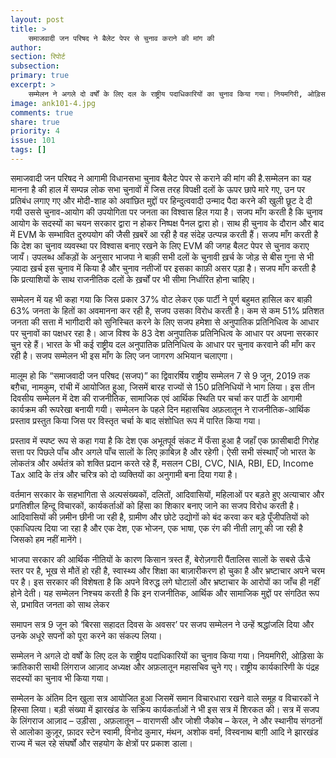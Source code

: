 ```yaml
---
layout: post
title: >
    समाजवादी जन परिषद ने बैलेट पेपर से चुनाव कराने की मांग की
author:
section: रिपोर्ट
subsection:
primary: true
excerpt: >
    सम्मेलन ने अगले दो वर्षों के लिए दल के राष्ट्रीय पदाधिकारियों का चुनाव किया गया। नियमगिरी, ओड़िसा के क्रांतिकारी साथी लिंगराज आज़ाद अध्यक्ष और अफ़लातून महासचिव चुने गए। राष्ट्रीय कार्यकारिणी के पंद्रह सदस्यों का चुनाव भी किया गया।
image: ank101-4.jpg
comments: true
share: true
priority: 4
issue: 101
tags: []
---
```


समाजवादी जन परिषद ने आगामी विधानसभा चुनाव बैलेट पेपर से कराने की मांग की है.सम्मेलन का यह मानना है की हाल में सम्पन्न लोक सभा चुनावों में जिस तरह विपक्षी दलों के ऊपर छापे मारे गए, उन पर प्रतिबंध लगाए गए और मोदी-शाह को अवांछित मुद्दों पर हिन्दुत्ववादी उन्माद पैदा करने की खुली छूट दे दी गयी उससे चुनाव-आयोग की उपयोगिता पर जनता का विश्वास हिल गया है। सजप माँग करती है कि चुनाव आयोग के सदस्यों का चयन सरकार द्वारा न होकर निष्पक्ष पैनल द्वारा हो। साथ ही चुनाव के दौरान और बाद में EVM के सम्भावित दुरुपयोग की जैसी ख़बरें आ रही है वह संदेह उत्प्पन्न करती हैं। सजप माँग करती है कि देश का चुनाव व्यवस्था पर विश्वास बनाए रखने के लिए EVM की जगह बैलट पेपर से चुनाव कराए जायँ। उपलब्ध आँकड़ों के अनुसार भाजपा ने बाक़ी सभी दलों के चुनावी ख़र्च के जोड़ से बीस गुना से भी ज़्यादा ख़र्च इस चुनाव में किया है और चुनाव नतीजों पर इसका काफ़ी असर पड़ा है। सजप माँग करती है कि प्रत्याशियों के साथ राजनीतिक दलों के ख़र्चों पर भी सीमा निर्धारित होना चाहिए।

सम्मेलन में यह भी कहा गया कि जिस प्रकार 37% वोट लेकर एक पार्टी ने पूर्ण बहुमत हासिल कर बाक़ी 63% जनता के हितों का अवमानना कर रही है, सजप उसका विरोध करती है। कम से कम 51% प्रतिशत जनता की सत्ता में भागीदारी को सुनिस्चित करने के लिए सजप हमेशा से अनुपातिक प्रतिनिधित्व के आधार पर चुनावों का पक्षधर रहा है। आज विश्व के 83 देश अनुपातिक प्रतिनिधित्व के आधार पर अपना सरकार चुन रहे हैं। भारत के भी कई राष्ट्रीय दल अनुपातिक प्रतिनिधित्व के आधार पर चुनाव करवाने की माँग कर रही है। सजप सम्मेलन भी इस माँग के लिए जन जागरण अभियान चलाएगा।

मालूम हो कि “समाजवादी जन परिषद (सजप)” का द्विवारर्षिय राष्ट्रीय सम्मेलन 7 से 9 जून, 2019 तक बग़ैचा, नामकुम, रांची में आयोजित हुआ, जिसमें बारह राज्यों से 150 प्रतिनिधियों ने भाग लिया। इस तीन दिवसीय सम्मेलन में देश की राजनीतिक, सामाजिक एवं आर्थिक स्थिति पर चर्चा कर पार्टी के आगामी कार्यक्रम की रूपरेखा बनायी गयी। सम्मेलन के पहले दिन महासचिव अफ़लातून ने राजनीतिक-आर्थिक प्रस्ताव प्रस्तुत किया जिस पर विस्तृत चर्चा के बाद संशोधित रूप में पारित किया गया।

प्रस्ताव में स्पष्ट रूप से कहा गया है कि देश एक अभूतपूर्व संकट में फँसा हुआ है जहाँ एक फ़ासीबादी गिरोह सत्ता पर पिछले पाँच और अगले पाँच सालों के लिए क़ाबिज़ है और रहेगी। ऐसी सभी संस्थाएँ जो भारत के लोकतंत्र और अर्थतंत्र को शक्ति प्रदान करते रहे हैं, मसलन CBI, CVC, NIA, RBI, ED, Income Tax आदि के तंत्र और चरित्र को दो व्यक्तियों का अनुगामी बना दिया गया है।

वर्तमान सरकार के सहभागिता से अल्पसंख्यकों, दलितों, आदिवासियों, महिलाओं पर बड़ते हुए अत्याचार और प्रगतिशील हिन्दू विचारकों, कार्यकर्ताओं को हिंसा का शिकार बनाए जाने का सजप विरोध करती है। आदिवासियों की ज़मीन छीनी जा रही है, ग्रामीण और छोटे उद्योगों को बंद करवा कर बड़े पूँजीपतियों को एकाधिपत्य दिया जा रहा है और एक देश, एक भोजन, एक भाषा, एक रंग की नीती लागू की जा रही है जिसको हम नहीं मानेंगे।

भाजपा सरकार की आर्थिक नीतियों के कारण किसान त्रस्त हैं, बेरोज़गारी पैंतालिस सालों के सबसे ऊँचे स्तर पर है, भूख से मौतें हो रही है, स्वास्थ्य और शिक्षा का बाज़ारीकरण हो चुका है और भ्रष्टाचार अपने चरम पर है। इस सरकार की विशेषता है कि अपने विरुद्ध लगे घोटालों और भ्रष्टाचार के आरोपों का जाँच ही नहीं होने देती। यह सम्मेलन निश्चय करती है कि इन राजनीतिक, आर्थिक और सामाजिक मुद्दों पर संगठित रूप से, प्रभावित जनता को साथ लेकर

समापन सत्र 9 जून को ‘बिरसा सहादत दिवस के अवसर’ पर सजप सम्मेलन ने उन्हें श्रद्धांजलि दिया और उनके अधूरे सपनों को पूरा करने का संकल्प लिया।

सम्मेलन ने अगले दो वर्षों के लिए दल के राष्ट्रीय पदाधिकारियों का चुनाव किया गया। नियमगिरी, ओड़िसा के क्रांतिकारी साथी लिंगराज आज़ाद अध्यक्ष और अफ़लातून महासचिव चुने गए। राष्ट्रीय कार्यकारिणी के पंद्रह सदस्यों का चुनाव भी किया गया।

सम्मेलन के अंतिम दिन खुला सत्र आयोजित हुआ जिसमें समान विचारधारा रखने वाले समूह व विचारकों ने हिस्सा लिया। बड़ी संख्या में झारखंड के सक्रिय कार्यकर्ताओं ने भी इस सत्र में शिरकत की। सत्र में सजप के लिंगराज आज़ाद – उड़ीसा , अफ़लातून – वाराणसी और जोशी जैकोब – केरल, ने और स्थानीय संगठनों से आलोका कुज़ूर, फ़ादर स्टेन स्वामी, विनोद कुमार, मंथन, अशोक वर्मा, विस्वनाथ  बाग़ी आदि ने झारखंड राज्य में चल रहे संघर्षों और सहयोग के क्षेत्रों पर प्रकाश डाला।